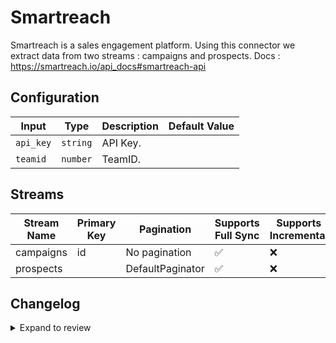 # Smartreach
Smartreach is a sales engagement platform.
Using this connector we extract data from two streams : campaigns and prospects.
Docs : https://smartreach.io/api_docs#smartreach-api

## Configuration

| Input | Type | Description | Default Value |
|-------|------|-------------|---------------|
| `api_key` | `string` | API Key.  |  |
| `teamid` | `number` | TeamID.  |  |

## Streams
| Stream Name | Primary Key | Pagination | Supports Full Sync | Supports Incremental |
|-------------|-------------|------------|---------------------|----------------------|
| campaigns | id | No pagination | ✅ |  ❌  |
| prospects |  | DefaultPaginator | ✅ |  ❌  |

## Changelog

<details>
  <summary>Expand to review</summary>

| Version          | Date              | Pull Request | Subject        |
|------------------|-------------------|--------------|----------------|
| 0.0.28 | 2025-08-16 | [64997](https://github.com/airbytehq/airbyte/pull/64997) | Update dependencies |
| 0.0.27 | 2025-08-02 | [64424](https://github.com/airbytehq/airbyte/pull/64424) | Update dependencies |
| 0.0.26 | 2025-07-26 | [63991](https://github.com/airbytehq/airbyte/pull/63991) | Update dependencies |
| 0.0.25 | 2025-07-05 | [62704](https://github.com/airbytehq/airbyte/pull/62704) | Update dependencies |
| 0.0.24 | 2025-06-28 | [61302](https://github.com/airbytehq/airbyte/pull/61302) | Update dependencies |
| 0.0.23 | 2025-05-24 | [60555](https://github.com/airbytehq/airbyte/pull/60555) | Update dependencies |
| 0.0.22 | 2025-05-10 | [60177](https://github.com/airbytehq/airbyte/pull/60177) | Update dependencies |
| 0.0.21 | 2025-05-04 | [59614](https://github.com/airbytehq/airbyte/pull/59614) | Update dependencies |
| 0.0.20 | 2025-04-27 | [58439](https://github.com/airbytehq/airbyte/pull/58439) | Update dependencies |
| 0.0.19 | 2025-04-12 | [57934](https://github.com/airbytehq/airbyte/pull/57934) | Update dependencies |
| 0.0.18 | 2025-04-05 | [57434](https://github.com/airbytehq/airbyte/pull/57434) | Update dependencies |
| 0.0.17 | 2025-03-29 | [56846](https://github.com/airbytehq/airbyte/pull/56846) | Update dependencies |
| 0.0.16 | 2025-03-22 | [56252](https://github.com/airbytehq/airbyte/pull/56252) | Update dependencies |
| 0.0.15 | 2025-03-08 | [55582](https://github.com/airbytehq/airbyte/pull/55582) | Update dependencies |
| 0.0.14 | 2025-03-01 | [55136](https://github.com/airbytehq/airbyte/pull/55136) | Update dependencies |
| 0.0.13 | 2025-02-22 | [54480](https://github.com/airbytehq/airbyte/pull/54480) | Update dependencies |
| 0.0.12 | 2025-02-15 | [54098](https://github.com/airbytehq/airbyte/pull/54098) | Update dependencies |
| 0.0.11 | 2025-02-08 | [53577](https://github.com/airbytehq/airbyte/pull/53577) | Update dependencies |
| 0.0.10 | 2025-02-01 | [53082](https://github.com/airbytehq/airbyte/pull/53082) | Update dependencies |
| 0.0.9 | 2025-01-25 | [52394](https://github.com/airbytehq/airbyte/pull/52394) | Update dependencies |
| 0.0.8 | 2025-01-18 | [51995](https://github.com/airbytehq/airbyte/pull/51995) | Update dependencies |
| 0.0.7 | 2025-01-11 | [51379](https://github.com/airbytehq/airbyte/pull/51379) | Update dependencies |
| 0.0.6 | 2024-12-28 | [50814](https://github.com/airbytehq/airbyte/pull/50814) | Update dependencies |
| 0.0.5 | 2024-12-21 | [50351](https://github.com/airbytehq/airbyte/pull/50351) | Update dependencies |
| 0.0.4 | 2024-12-14 | [49749](https://github.com/airbytehq/airbyte/pull/49749) | Update dependencies |
| 0.0.3 | 2024-12-12 | [49406](https://github.com/airbytehq/airbyte/pull/49406) | Update dependencies |
| 0.0.2 | 2024-12-11 | [49113](https://github.com/airbytehq/airbyte/pull/49113) | Starting with this version, the Docker image is now rootless. Please note that this and future versions will not be compatible with Airbyte versions earlier than 0.64 |
| 0.0.1 | 2024-11-01 | | Initial release by [@ombhardwajj](https://github.com/ombhardwajj) via Connector Builder |

</details>
